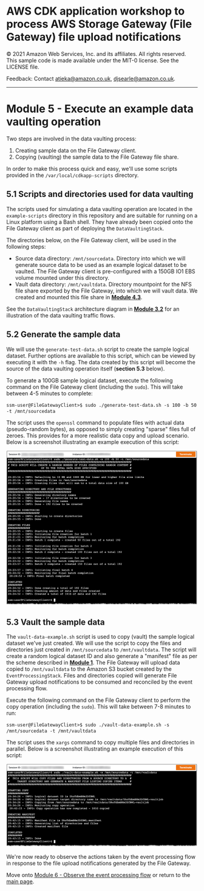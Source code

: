 # AWS CDK application workshop to process AWS Storage Gateway (File Gateway) file upload notifications

© 2021 Amazon Web Services, Inc. and its affiliates. All rights reserved. This sample code is made available under the MIT-0 license. See the LICENSE file.

Feedback: Contact atieka@amazon.co.uk, djsearle@amazon.co.uk.

---

# Module 5 - Execute an example data vaulting operation
Two steps are involved in the data vaulting process: 

1. Creating sample data on the File Gateway client.
2. Copying (vaulting) the sample data to the File Gateway file share.

In order to make this process quick and easy, we'll use some scripts provided in the `/var/local/cdkapp-scripts` directory.

## 5.1 Scripts and directories used for data vaulting
The scripts used for simulating a data vaulting operation are located in the `example-scripts` directory in this repository and are suitable for running on a Linux platform using a Bash shell. They have already been copied onto the File Gateway client as part of deploying the `DataVaultingStack`.

The directories below, on the File Gateway client, will be used in the following steps:
* Source data directory: `/mnt/sourcedata`. Directory into which we will generate source data to be used as an example logical dataset to be vaulted. The File Gateway client is pre-configured with a 150GB IO1 EBS volume mounted under this directory. 
* Vault data directory: `/mnt/vaultdata`. Directory mountpoint for the NFS file share exported by the File Gateway, into which we will vault data. We created and mounted this file share in [**Module 4.3**](/modules/MODULE4.md#43-configure-the-cache-and-create-a-file-share).

See the `DataVaultingStack` architecture diagram in [**Module 3.2**](/modules/MODULE3.md#32-data-vaulting-stack) for an illustration of the data vaulting traffic flows.

## 5.2 Generate the sample data
We will use the `generate-test-data.sh` script to create the sample logical dataset. Further options are available to this script, which can be viewed by executing it with the `-h` flag. The data created by this script will become the source of the data vaulting operation itself (**section 5.3** below).

To generate a 100GB sample logical dataset, execute the following command on the File Gateway client (including the `sudo`). This will take between 4-5 minutes to complete:
```console
ssm-user@FileGatewayClient>$ sudo ./generate-test-data.sh -s 100 -b 50 -t /mnt/sourcedata
```

The script uses the `openssl` command to populate files with actual data (pseudo-random bytes), as opposed to simply creating "sparse" files full of zeroes. This provides for a more realistic data copy and upload scenario. Below is a screenshot illustrating an example execution of this script:

![File Gateway client generate sample data](/images/screenshots/file-gateway-client-generate-data.png)

## 5.3 Vault the sample data
The `vault-data-example.sh` script is used to copy (vault) the sample logical dataset we've just created. We will use the script to copy the files and directories just created in `/mnt/sourcedata` to `/mnt/vaultdata`. The script will create a random logical dataset ID and also generate a "manifest" file as per the scheme described in [**Module 1**](/modules/MODULE1.md). The File Gateway will upload data copied to `/mnt/vaultdata` to the Amazon S3 bucket created by the `EventProcessingStack`. Files and directories copied will generate File Gateway upload notifications to be consumed and reconciled by the event processing flow.

Execute the following command on the File Gateway client to perform the copy operation (including the `sudo`). This will take between 7-8 minutes to run:
```console
ssm-user@FileGatewayClient>$ sudo ./vault-data-example.sh -s /mnt/sourcedata -t /mnt/vaultdata
```

The script uses the `xargs` command to copy multiple files and directories in parallel. Below is a screenshot illustrating an example execution of this script:

![File Gateway client vault sample data](/images/screenshots/file-gateway-client-vault-data.png)

We're now ready to observe the actions taken by the event processing flow in response to the file upload notifications generated by the File Gateway.

Move onto [Module 6 - Observe the event processing flow](/modules/MODULE6.md) or return to the [main page](/README.md).